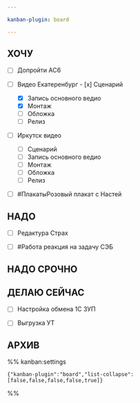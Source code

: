 ```yaml
---

kanban-plugin: board

---
```


## ХОЧУ

- [ ] Допройти AC6
- [ ] Видео Екатеренбург
	  - [x] Сценарий
	- [x] Запись основного ведио
	- [x] Монтаж
	- [ ] Обложка
	- [ ] Релиз
- [ ] Иркутск видео
	- [ ] Сценарий
	- [ ] Запись основного ведио
	- [ ] Монтаж
	- [ ] Обложка
	- [ ] Релиз
- [ ] #ПлакатыРозовый плакат с Настей


## НАДО

- [ ] Редактура Страх
- [ ] #Работа реакция на задачу СЭБ


## НАДО СРОЧНО



## ДЕЛАЮ СЕЙЧАС

- [ ] Настройка обмена 1С ЗУП
- [ ] Выгрузка УТ


## АРХИВ





%% kanban:settings
```
{"kanban-plugin":"board","list-collapse":[false,false,false,false,true]}
```
%%